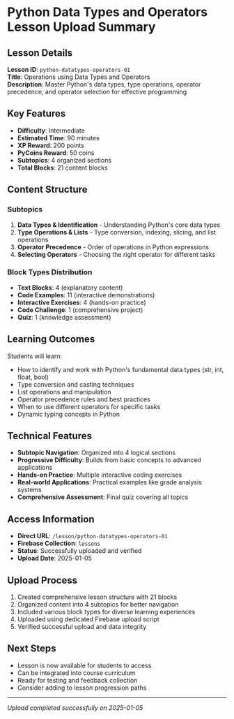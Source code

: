 # Python Data Types and Operators Lesson Upload Summary

## Lesson Details

**Lesson ID**: `python-datatypes-operators-01`  
**Title**: Operations using Data Types and Operators  
**Description**: Master Python's data types, type operations, operator precedence, and operator selection for effective programming

## Key Features

- **Difficulty**: Intermediate
- **Estimated Time**: 90 minutes
- **XP Reward**: 200 points
- **PyCoins Reward**: 50 coins
- **Subtopics**: 4 organized sections
- **Total Blocks**: 21 content blocks

## Content Structure

### Subtopics
1. **Data Types & Identification** - Understanding Python's core data types
2. **Type Operations & Lists** - Type conversion, indexing, slicing, and list operations
3. **Operator Precedence** - Order of operations in Python expressions
4. **Selecting Operators** - Choosing the right operator for different tasks

### Block Types Distribution
- **Text Blocks**: 4 (explanatory content)
- **Code Examples**: 11 (interactive demonstrations)
- **Interactive Exercises**: 4 (hands-on practice)
- **Code Challenge**: 1 (comprehensive project)
- **Quiz**: 1 (knowledge assessment)

## Learning Outcomes

Students will learn:
- How to identify and work with Python's fundamental data types (str, int, float, bool)
- Type conversion and casting techniques
- List operations and manipulation
- Operator precedence rules and best practices
- When to use different operators for specific tasks
- Dynamic typing concepts in Python

## Technical Features

- **Subtopic Navigation**: Organized into 4 logical sections
- **Progressive Difficulty**: Builds from basic concepts to advanced applications
- **Hands-on Practice**: Multiple interactive coding exercises
- **Real-world Applications**: Practical examples like grade analysis systems
- **Comprehensive Assessment**: Final quiz covering all topics

## Access Information

- **Direct URL**: `/lesson/python-datatypes-operators-01`
- **Firebase Collection**: `lessons`
- **Status**: Successfully uploaded and verified
- **Upload Date**: 2025-01-05

## Upload Process

1. Created comprehensive lesson structure with 21 blocks
2. Organized content into 4 subtopics for better navigation
3. Included various block types for diverse learning experiences
4. Uploaded using dedicated Firebase upload script
5. Verified successful upload and data integrity

## Next Steps

- Lesson is now available for students to access
- Can be integrated into course curriculum
- Ready for testing and feedback collection
- Consider adding to lesson progression paths

---
*Upload completed successfully on 2025-01-05*
